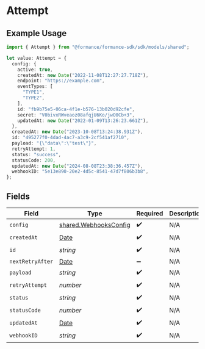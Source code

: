 # Attempt

## Example Usage

```typescript
import { Attempt } from "@formance/formance-sdk/sdk/models/shared";

let value: Attempt = {
  config: {
    active: true,
    createdAt: new Date("2022-11-08T12:27:27.718Z"),
    endpoint: "https://example.com",
    eventTypes: [
      "TYPE1",
      "TYPE2",
    ],
    id: "fb9b75e5-06ca-4f1e-b576-13b020d92cfe",
    secret: "V0bivxRWveaoz08afqjU6Ko/jwO0Cb+3",
    updatedAt: new Date("2022-01-09T13:26:23.661Z"),
  },
  createdAt: new Date("2023-10-08T13:24:38.931Z"),
  id: "495277f0-4dad-4ac7-a3c9-2cf541af2710",
  payload: "{\"data\":\"test\"}",
  retryAttempt: 1,
  status: "success",
  statusCode: 200,
  updatedAt: new Date("2024-08-08T23:38:36.457Z"),
  webhookID: "5e13e890-20e2-4d5c-8541-47d7f806b3b8",
};
```

## Fields

| Field                                                                                         | Type                                                                                          | Required                                                                                      | Description                                                                                   | Example                                                                                       |
| --------------------------------------------------------------------------------------------- | --------------------------------------------------------------------------------------------- | --------------------------------------------------------------------------------------------- | --------------------------------------------------------------------------------------------- | --------------------------------------------------------------------------------------------- |
| `config`                                                                                      | [shared.WebhooksConfig](../../../sdk/models/shared/webhooksconfig.md)                         | :heavy_check_mark:                                                                            | N/A                                                                                           |                                                                                               |
| `createdAt`                                                                                   | [Date](https://developer.mozilla.org/en-US/docs/Web/JavaScript/Reference/Global_Objects/Date) | :heavy_check_mark:                                                                            | N/A                                                                                           |                                                                                               |
| `id`                                                                                          | *string*                                                                                      | :heavy_check_mark:                                                                            | N/A                                                                                           |                                                                                               |
| `nextRetryAfter`                                                                              | [Date](https://developer.mozilla.org/en-US/docs/Web/JavaScript/Reference/Global_Objects/Date) | :heavy_minus_sign:                                                                            | N/A                                                                                           |                                                                                               |
| `payload`                                                                                     | *string*                                                                                      | :heavy_check_mark:                                                                            | N/A                                                                                           | {"data":"test"}                                                                               |
| `retryAttempt`                                                                                | *number*                                                                                      | :heavy_check_mark:                                                                            | N/A                                                                                           | 1                                                                                             |
| `status`                                                                                      | *string*                                                                                      | :heavy_check_mark:                                                                            | N/A                                                                                           | success                                                                                       |
| `statusCode`                                                                                  | *number*                                                                                      | :heavy_check_mark:                                                                            | N/A                                                                                           | 200                                                                                           |
| `updatedAt`                                                                                   | [Date](https://developer.mozilla.org/en-US/docs/Web/JavaScript/Reference/Global_Objects/Date) | :heavy_check_mark:                                                                            | N/A                                                                                           |                                                                                               |
| `webhookID`                                                                                   | *string*                                                                                      | :heavy_check_mark:                                                                            | N/A                                                                                           |                                                                                               |